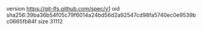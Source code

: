 version https://git-lfs.github.com/spec/v1
oid sha256:39ba36b54f05c79f6014a24bd56d2a92547cd98fa5740ec0e9539bc0665fb84f
size 31112
